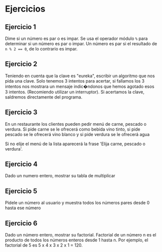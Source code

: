 # Ejercicios

## Ejercicio 1

Dime si un número es par o es impar. Se usa el operador módulo `%` para determinar si un número es par o impar. Un número es par si el resultado de `n % 2 == 0`, de lo contrario es impar.

## Ejercicio 2

Teniendo en cuenta que la clave es "eureka", escribir un algoritmo que nos pida una clave. Solo tenemos 3 intentos para acertar, si fallamos los 3 intentos nos mostrara un mensaje indic�ndonos que hemos agotado esos 3 intentos. (Recomiendo utilizar un interruptor). Si acertamos la clave, saldremos directamente del programa.

## Ejercicio 3

En un restaurante los clientes pueden pedir menú de carne, pescado o verdura. Si pide carne se le ofrecerá como bebida vino tinto, si pide pescado se le ofrecerá vino blanco y si pide verdura se le ofrecerá agua

Si no elije el menú de la lista aparecerá la frase 'Elija carne, pescado o verdura'.

## Ejercicio 4

Dado un numero entero, mostrar su tabla de multiplicar

## Ejercicio 5

Pidele un número al usuario y muestra todos los números pares desde 0 hasta ese número

## Ejercicio 6

Dado un número entero, mostrar su factorial. Factorial de un número n es el producto de todos los números enteros desde 1 hasta n. Por ejemplo, el factorial de 5 es 5 x 4 x 3 x 2 x 1 = 120.
